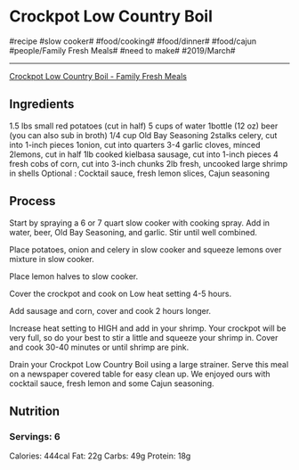# Crockpot Low Country Boil
#recipe #slow cooker# #food/cooking# #food/dinner# #food/cajun #people/Family Fresh Meals# #need to make# #2019/March#
- - - -
[Crockpot Low Country Boil - Family Fresh Meals](http://www.familyfreshmeals.com/2013/06/crockpot-low-country-boil.html)

## Ingredients
1.5 lbs small red potatoes (cut in half)
5 cups of water
1bottle (12 oz) beer (you can also sub in broth)
1/4 cup Old Bay Seasoning
2stalks celery, cut into 1-inch pieces
1onion, cut into quarters
3-4 garlic cloves, minced
2lemons, cut in half
1lb cooked kielbasa sausage, cut into 1-inch pieces
4 fresh cobs of corn, cut into 3-inch chunks
2lb fresh, uncooked large shrimp in shells
Optional : Cocktail sauce, fresh lemon slices, Cajun seasoning

## Process
Start by spraying a  6 or 7 quart slow cooker with cooking spray. Add in water, beer, Old Bay Seasoning, and garlic.  Stir until well combined.

Place potatoes, onion  and celery in slow cooker and squeeze lemons over mixture in slow cooker.

Place lemon halves to slow cooker.

Cover the crockpot and  cook on Low heat setting 4-5 hours.

Add sausage and corn, cover and cook 2 hours longer.

Increase heat setting to HIGH and add  in your shrimp. Your crockpot will be very full, so do your best to stir a little and squeeze your shrimp in. Cover and cook 30-40 minutes or until shrimp are pink.

Drain your Crockpot Low Country Boil using a large strainer. Serve this meal on a newspaper covered table for easy clean up. We enjoyed ours with cocktail sauce, fresh lemon and some Cajun seasoning.

## Nutrition
### Servings: 6
Calories: 444cal
Fat: 22g
Carbs: 49g
Protein: 18g